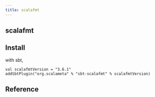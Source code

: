 ```yaml
---
title: scalafmt
---
```


## scalafmt

## Install

with sbt,

```
val scalafmtVersion = "3.6.1"
addSbtPlugin("org.scalameta" % "sbt-scalafmt" % scalafmtVersion)
```

## Reference

